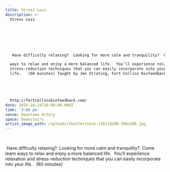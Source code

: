 ```yaml
---
title: Stress Less
description: >-
  Stress Less







   Have difficulty relaxing?  Looking for more calm and tranquility?  Come learn

  ways to relax and enjoy a more balanced life.  You’ll experience relaxation and
  stress-reduction techniques that you can easily incorporate into your
  life.   (60 minutes) Taught by Jen Strating, Fort Collins Biofeedback.





  http://fortcollinsbiofeedback.com/
date: 2016-10-14T16:00:00.000Z
time: '3:00 pm'
venue: Downtown Artery
space: Downstairs
artist_image_path: /uploads/shutterstock-130218290-300x200.jpg
---
```



&nbsp;

&nbsp;Have difficulty relaxing?&nbsp; Looking for more calm and tranquility?&nbsp; Come learn ways to relax and enjoy a more balanced life. &nbsp;You’ll experience relaxation and stress-reduction techniques that you can easily incorporate into your life. &nbsp; (60 minutes)